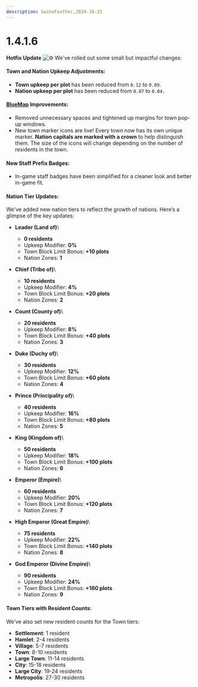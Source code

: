```yaml
---
description: SwineFeather,2024-10-21
---
```


# 1.4.1.6

**Hotfix Update** ![⚙️](https://discord.com/assets/43a63c2b9c4e96dc7a6a.svg) We've rolled out some small but impactful changes:

#### Town and Nation Upkeep Adjustments:

* **Town upkeep per plot** has been reduced from `0.12` to `0.09`.
* **Nation upkeep per plot** has been reduced from `0.07` to `0.04.`

#### [BlueMap](http://nordics.world:3200/) Improvements:

* Removed unnecessary spaces and tightened up margins for town pop-up windows.
* New town marker icons are live! Every town now has its own unique marker. **Nation capitals are marked with a crown** to help distinguish them. The size of the icons will change depending on the number of residents in the town.

#### New Staff Prefix Badges:

* In-game staff badges have been simplified for a cleaner look and better in-game fit.

#### Nation Tier Updates:

We've added new nation tiers to reflect the growth of nations. Here’s a glimpse of the key updates:

* **Leader (Land of)**\

  * **0 residents**
  * Upkeep Modifier: **0%**
  * Town Block Limit Bonus: **+10 plots**
  * Nation Zones: **1**
* **Chief (Tribe of)**\

  * **10 residents**
  * Upkeep Modifier: **4%**
  * Town Block Limit Bonus: **+20 plots**
  * Nation Zones: **2**
* **Count (County of)**\

  * **20 residents**
  * Upkeep Modifier: **8%**
  * Town Block Limit Bonus: **+40 plots**
  * Nation Zones: **3**
* **Duke (Duchy of)**\

  * **30 residents**
  * Upkeep Modifier: **12%**
  * Town Block Limit Bonus: **+60 plots**
  * Nation Zones: **4**
* **Prince (Principality of)**\

  * **40 residents**
  * Upkeep Modifier: **16%**
  * Town Block Limit Bonus: **+80 plots**
  * Nation Zones: **5**
* **King (Kingdom of)**\

  * **50 residents**
  * Upkeep Modifier: **18%**
  * Town Block Limit Bonus: **+100 plots**
  * Nation Zones: **6**
* **Emperor (Empire)**\

  * **60 residents**
  * Upkeep Modifier: **20%**
  * Town Block Limit Bonus: **+120 plots**
  * Nation Zones: **7**
* **High Emperor (Great Empire)**\

  * **75 residents**
  * Upkeep Modifier: **22%**
  * Town Block Limit Bonus: **+140 plots**
  * Nation Zones: **8**
* **God Emperor (Divine Empire)**\

  * **90 residents**
  * Upkeep Modifier: **24%**
  * Town Block Limit Bonus: **+160 plots**
  * Nation Zones: **9**

#### Town Tiers with Resident Counts:

We’ve also set new resident counts for the Town tiers:

* **Settlement**: 1 resident
* **Hamlet**: 2-4 residents
* **Village**: 5-7 residents
* **Town**: 8-10 residents
* **Large Town**: 11-14 residents
* **City**: 15-18 residents
* **Large City**: 19-24 residents
* **Metropolis**: 27-30 residents
